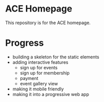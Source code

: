 # ACE Homepage
This repository is for the ACE homepage.
# Progress
- building a skeleton for the static elements
- adding interactive features
  - sign up for events
  - sign up for membership
  - payment
  - event gallery view
- making it mobile friendly
- making it into a progressive web app
